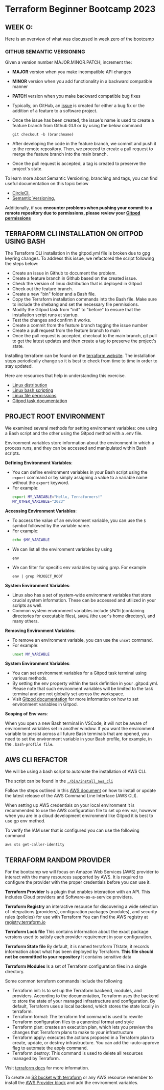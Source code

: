 # Terraform Beginner Bootcamp 2023


## WEEK O:
Here is an overview of what was discussed in week zero of the bootcamp

### GITHUB SEMANTIC VERSIONING
Given a version number MAJOR.MINOR.PATCH, increment the:

- **MAJOR** version when you make incompatible API changes
- **MINOR** version when you add functionality in a backward compatible manner
- **PATCH** version when you make backward compatible bug fixes

- Typically, on GitHub, an [issue](https://docs.github.com/en/issues/tracking-your-work-with-issues/about-issues) is created for either a bug fix or the addition of a feature to a software project. 
- Once the issue has been created, the issue's name is used to create a feature branch from Github GUI or by using the below command
    ```git
    git checkout -b (branchname)
    ```
- After developing the code in the feature branch, we commit and push it to the remote repository. Then, we proceed to create a pull request to merge the feature branch into the main branch.
- Once the pull request is accepted, a tag is created to preserve the project's state.

To learn more about Semantic Versioning, branching and tags, you can find useful documentation on this topic below
- [CircleCI.](https://circleci.com/blog/git-tags-vs-branches/)
- [Semantic Versioning.](https://semver.org/)

Additionally, if you **encounter problems when pushing your commit to a remote repository due to permissions, please review your [Gitpod permissions](https://www.gitpod.io/docs/configure/authentication/github)**

## TERRAFORM CLI INSTALLATION ON GITPOD USING BASH
The Terraform CLI installation in the gitpod.yml file is broken due to gpg keyring changes. To address this issue, we refactored the script following the steps below:

- Create an issue in Github to document the problem.
- Create a feature branch in Github based on the created issue.
- Check the version of linux distribution that is deployed in Gitpod
- Check out the feature branch.
- Create a new "bin" folder and a Bash file.
- Copy the Terraform installation commands into the Bash file. Make sure to include the shebang and set the necessary file permissions.
- Modify the Gitpod task from "init" to "before" to ensure that the installation script runs at startup.
- Test the changes and confirm it works.
- Create a commit from the feature branch tagging the issue number
- Create a pull request from the feature branch to main
- Once the pull request is accepted, checkout to the main branch, git pull to get the latest updates and then create a tag to preserve the project's state.
 
Installing terraform can be found on the [terraform website](https://developer.hashicorp.com/terraform/tutorials/aws-get-started/install-cli). The installation steps periodically change so it is best to check from time to time in order to stay updated.

Here are resources that help in understanding this exercise. 
- [Linux distribution](https://www.linux.com/training-tutorials/how-find-your-linux-version-or-distro-release-and-why-it-matters/)
- [Linux bash scripting](https://www.linuxfoundation.org/blog/blog/classic-sysadmin-writing-a-simple-bash-script)
- [Linux file permissions](https://www.linuxfoundation.org/blog/blog/classic-sysadmin-understanding-linux-file-permissions)
- [Gitpod task documentation](https://www.gitpod.io/docs/configure/workspaces/tasks)

## PROJECT ROOT ENVIRONMENT
We examined several methods for setting environment variables: one using a Bash script and the other using the Gitpod method with a .env file.

Environment variables store information about the environment in which a process runs, and they can be accessed and manipulated within Bash scripts.


**Defining Environment Variables**:
   - You can define environment variables in your Bash script using the `export` command or by simply assigning a value to a variable name without the `export` keyword.
   - For example:
     ```bash
     export MY_VARIABLE="Hello, Terraformers!"
     MY_OTHER_VARIABLE="2023"
     ```
 **Accessing Environment Variables**:
   - To access the value of an environment variable, you can use the `$` symbol followed by the variable name.
   - For example:
     ```bash
     echo $MY_VARIABLE
     ```
- We can list all the environment variables by using
    ```
    env
    ```
- We can filter for specific env variables by using *grep*. For example
    ```
    env | grep PRJOECT_ROOT
    ```
 **System Environment Variables**:
   - Linux also has a set of system-wide environment variables that store crucial system information. These can be accessed and utilized in your scripts as well.
   - Common system environment variables include `$PATH` (containing directories for executable files), `$HOME` (the user's home directory), and many others.

 **Removing Environment Variables**:
   - To remove an environment variable, you can use the `unset` command.
   - For example:
     ```bash
     unset MY_VARIABLE
     ```
**System Environment Variables**:
- You can set environment variables for a Gitpod task terminal using various methods.
- By setting the env property within the task definition in your .gitpod.yml. Please note that such environment variables will be limited to the task terminal and are not globally set across the workspace.
- Visit [Gitpod documentation](https://www.gitpod.io/docs/configure/projects/environment-variables) for more information on how to set environment variables in Gitpod.

**Scoping of Env vars**:

When you open a new Bash terminal in VSCode, it will not be aware of environment variables set in another window. If you want the environment variable to persist across all future Bash terminals that are opened, you need to set the environment variable in your Bash profile, for example, in the `.bash-profile file`.

## AWS CLI REFACTOR
We will be using a bash script to automate the installation of AWS CLI.

The script can be found in the [`./bin/install_aws_cli`](./bin/install_aws_cli)

Follow the steps outlined in this [AWS document](https://docs.aws.amazon.com/cli/latest/userguide/getting-started-install.html) on how to install or update the latest release of the AWS Command Line Interface (AWS CLI).

When setting up AWS credentials on your local environment it is recommended to use the AWS configuration file to set up env var, however when you are in a cloud development environment like Gitpod it is best to use gp env method.

To verify the IAM user that is configured you can use the following command
```sh
aws sts get-caller-identity
```

## TERRAFORM RANDOM PROVIDER
For the bootcamp we will focus on Amazon Web Services (AWS) provider to interact with the many resources supported by AWS. It is required to configure the provider with the proper credentials before you can use it.

**Terraform Provider**
Is a plugin that enables interaction with an API. This includes Cloud providers and Software-as-a-service providers.

**Terraform Registry**
an interactive resource for discovering a wide selection of integrations (providers), configuration packages (modules), and security rules (policies) for use with Terraform
You can find the AWS registry at [registry.terraform.io](https://registry.terraform.io/providers/hashicorp/aws/latest/docs)

**Terraform Lock file**
This contains information about the exact package versions used to satisfy each provider requirement in your configuration.

**Terraform State file**
By default, it is named terraform Tfstate, it records information about what has been deployed by Terraform. **This file should not be committed to your repository** It contains sensitive data

**Terraform Modules**
Is a set of Terraform configuration files in a single directory.

Some common terraform commands include the following

- Terraform init: Is to set up the Terraform backend, modules, and providers. According to the documentation, Terraform uses the backend to store the state of your managed infrastructure and configuration. By default, Terraform uses a local backend, which stores the state locally in terraform.
- Terraform format: The terraform fmt command is used to rewrite Terraform configuration files to a canonical format and style
- Terraform plan: creates an execution plan, which lets you preview the changes that Terraform plans to make to your infrastructure
- Terraform apply: executes the actions proposed in a Terraform plan to create, update, or destroy infrastructure. You can add the -auto-approve flag to automate the apply command.
- Terraform destroy: This command is used to delete all resources managed by Terraform.

Visit [terraform docs](https://developer.hashicorp.com/terraform/docs) for more information.

To create an [S3 bucket with terraform](https://registry.terraform.io/providers/hashicorp/aws/latest/docs/resources/s3_bucket) or any AWS resource remember to install the [AWS Provider block](https://registry.terraform.io/providers/hashicorp/aws/latest) and add the environment variables.


